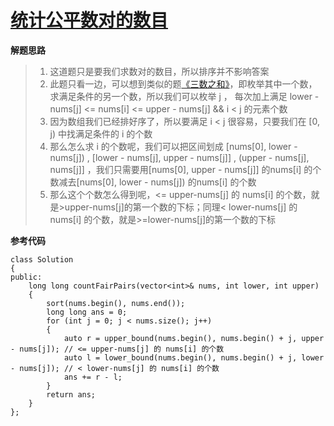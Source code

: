 # [统计公平数对的数目](https://leetcode.cn/problems/count-the-number-of-fair-pairs/description/)  
  
**解题思路**
>1. 这道题只是要我们求数对的数目，所以排序并不影响答案   
>2. 此题只看一边，可以想到类似的题[《三数之和》](LeetCode%2015.三数之和.md)，即枚举其中一个数，求满足条件的另一个数，所以我们可以枚举 j ， 每次加上满足 lower - nums[j] <= nums[i] <= upper - nums[j] && i < j 的元素个数  
>3. 因为数组我们已经排好序了，所以要满足 i < j 很容易，只要我们在 [0, j) 中找满足条件的 i 的个数  
>4. 那么怎么求 i 的个数呢，我们可以把区间划成 [nums[0], lower - nums[j]) , [lower - nums[j], upper - nums[j]] , (upper - nums[j], nums[j]] ，我们只需要用[nums[0], upper - nums[j]] 的nums[i] 的个数减去[nums[0], lower - nums[j]) 的nums[i] 的个数
>5. 那么这个个数怎么得到呢，<= upper-nums[j] 的 nums[i] 的个数，就是>upper-nums[j]的第一个数的下标；同理< lower-nums[j] 的 nums[i] 的个数，就是>=lower-nums[j]的第一个数的下标

**参考代码**
```
class Solution 
{
public:
    long long countFairPairs(vector<int>& nums, int lower, int upper) 
    {
        sort(nums.begin(), nums.end());
        long long ans = 0;
        for (int j = 0; j < nums.size(); j++) 
        {
            auto r = upper_bound(nums.begin(), nums.begin() + j, upper - nums[j]); // <= upper-nums[j] 的 nums[i] 的个数
            auto l = lower_bound(nums.begin(), nums.begin() + j, lower - nums[j]); // < lower-nums[j] 的 nums[i] 的个数
            ans += r - l;
        }
        return ans;
    }
};
```
